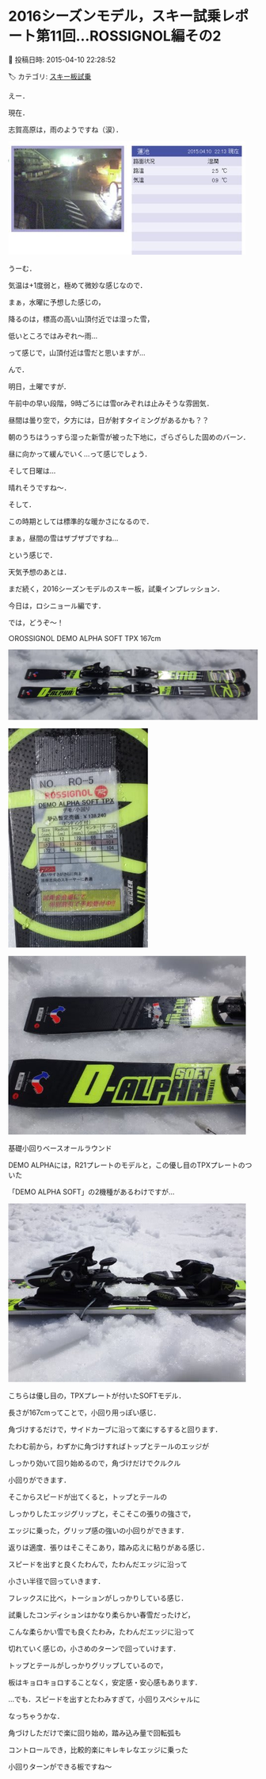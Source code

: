 # 2016シーズンモデル，スキー試乗レポート第11回…ROSSIGNOL編その2

📅 投稿日時: 2015-04-10 22:28:52

🏷️ カテゴリ: [スキー板試乗](c0bd8048615710cee890e403a36cc9a2b.md)

えー．


現在．


志賀高原は，雨のようですね（涙）．




![95e2f30c81fa2e540319b70f4691dbc1.jpg](images/95e2f30c81fa2e540319b70f4691dbc1.jpg)




うーむ．


気温は+1度弱と，極めて微妙な感じなので．


まぁ，水曜に予想した感じの，


降るのは，標高の高い山頂付近では湿った雪，


低いところではみぞれ～雨…


って感じで，山頂付近は雪だと思いますが…





んで．


明日，土曜ですが．


午前中の早い段階，9時ごろには雪orみぞれは止みそうな雰囲気．


昼間は曇り空で，夕方には，日が射すタイミングがあるかも？？


朝のうちはうっすら湿った新雪が被った下地に，ざらざらした固めのバーン．


昼に向かって緩んでいく…って感じでしょう．





そして日曜は…


晴れそうですね～．


そして．


この時期としては標準的な暖かさになるので．


まぁ，昼間の雪はザブザブですね…





という感じで．


天気予想のあとは．


まだ続く，2016シーズンモデルのスキー板，試乗インプレッション．


今日は，ロシニョール編です．





では，どうぞ～！[]()





○ROSSIGNOL DEMO ALPHA SOFT TPX 167cm




![b8595fec6e537f00da0dc06376b171fc.jpg](images/b8595fec6e537f00da0dc06376b171fc.jpg)









![fe7353b2775e03618c6ae429c7d7b89f.jpg](images/fe7353b2775e03618c6ae429c7d7b89f.jpg)









![514edc949fc0e3974c26e4b37ef691b0.jpg](images/514edc949fc0e3974c26e4b37ef691b0.jpg)







基礎小回りベースオールラウンド





DEMO ALPHAには，R21プレートのモデルと，この優し目のTPXプレートのついた


「DEMO ALPHA SOFT」の2機種があるわけですが…




![e206f053aa1c892a77c32db56aa573d9.jpg](images/e206f053aa1c892a77c32db56aa573d9.jpg)




こちらは優し目の，TPXプレートが付いたSOFTモデル．





長さが167cmってことで，小回り用っぽい感じ．


角づけするだけで，サイドカーブに沿って楽にするすると回ります．


たわむ前から，わずかに角づけすればトップとテールのエッジが


しっかり効いて回り始めるので，角づけだけでクルクル


小回りができます．





そこからスピードが出てくると，トップとテールの


しっかりしたエッジグリップと，そこそこの張りの強さで，


エッジに乗った，グリップ感の強いの小回りができます．


返りは適度．張りはそこそこあり，踏み応えに粘りがある感じ．


スピードを出すと良くたわんで，たわんだエッジに沿って


小さい半径で回っていきます．


フレックスに比べ，トーションがしっかりしている感じ．


試乗したコンディションはかなり柔らかい春雪だったけど，


こんな柔らかい雪でも良くたわみ，たわんだエッジに沿って


切れていく感じの，小さめのターンで回っていけます．


トップとテールがしっかりグリップしているので，


板はキョロキョロすることなく，安定感・安心感もあります．


…でも．スピードを出すとたわみすぎて，小回りスペシャルに


なっちゃうかな．





角づけしただけで楽に回り始め，踏み込み量で回転弧も


コントロールでき，比較的楽にキレキレなエッジに乗った


小回りターンができる板ですね～
